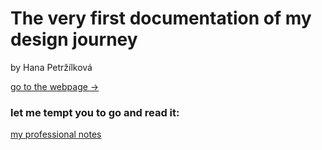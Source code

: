 # The very first documentation of my design journey

by Hana Petržílková

[go to the webpage →](https://readymag.com/3426939)

### let me tempt you to go and read it:

[my professional notes](https://carpal-badger-6b0.notion.site/Presentation-prep-ideas-bad904d599aa45e39f40585ea9fe3c86)

